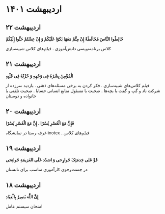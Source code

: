  
# اردیبهشت ۱۴۰۱


## ۲۲ اردیبهشت

**خَالِطُوا النَّاسَ مُخَالَطَةً إِنْ مِتُّمْ مَعَهَا بَكَوْا عَلَيْكُمْ وَ إِنْ عِشْتُمْ حَنُّوا إِلَيْكُمْ**

کلاس برنامه‌نویسی دانش‌آموزی . فیلم‌های کلاس شبیه‌سازی


## ۲۱ اردیبهشت

**الْمُؤْمِنُ بِشْرُهُ فِی وَجْهِهِ وَ حُزْنُهُ فِی قَلْبِهِ**

فیلم کلاس‌های شبیه‌سازی . فکر کردن به برخی مسئله‌های ذهنی . بازدید سرزده از شرکت ناد و گپ و گفت با بچه‌ها . صحبت با مسئول منابع انسانی حسابا . صحبت تلفنی با خانواده و دوستان


## ۲۰ اردیبهشت

**فَإِنَّ مَعَ الْعُسْرِ يُسْرًا . إِنَّ مَعَ الْعُسْرِ يُسْرًا**

غرفه رستا در نمایشگاه inotex . فیلم‌های کلاس


## ۱۹ اردیبهشت

**قَوِّ عَلى‌ خِدمَتِکَ‌ جَوارِحی‌ وَ اشدُد عَلَى العَزیمَةِ جَوانِحی**

در جست‌وجوی کارآموزی مناسب برای تابستان


## ۱۸ اردیبهشت

**إِنَّ اللَّهَ بَصِيرٌ بِالْعِبَادِ**

امتحان سیستم عامل
